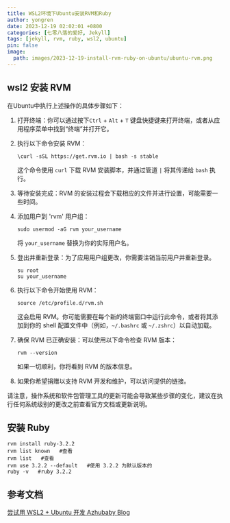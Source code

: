 ```yaml
---
title: WSL2环境下Ubuntu安装RVM和Ruby
author: yongren
date: 2023-12-19 02:02:01 +0800
categories: [七零八落的爱好, Jekyll]
tags: [jekyll, rvm, ruby, wsl2, ubuntu]
pin: false
image:
  path: images/2023-12-19-install-rvm-ruby-on-ubuntu/ubuntu-rvm.png
---
```


## wsl2 安装 RVM

在Ubuntu中执行上述操作的具体步骤如下：

1. 打开终端：你可以通过按下`Ctrl` + `Alt` + `T` 键盘快捷键来打开终端，或者从应用程序菜单中找到“终端”并打开它。

2. 执行以下命令安装 RVM：

   ```
   \curl -sSL https://get.rvm.io | bash -s stable
   ```

   这个命令使用 `curl` 下载 RVM 安装脚本，并通过管道 `|` 将其传递给 `bash` 执行。

3. 等待安装完成：RVM 的安装过程会下载相应的文件并进行设置，可能需要一些时间。

4. 添加用户到 'rvm' 用户组：

   ```
   sudo usermod -aG rvm your_username
   ```

   将 `your_username` 替换为你的实际用户名。

5. 登出并重新登录：为了应用用户组更改，你需要注销当前用户并重新登录。

   ```
   su root
   su your_username
   ```

6. 执行以下命令开始使用 RVM：

   ```
   source /etc/profile.d/rvm.sh
   ```

   这会启用 RVM。你可能需要在每个新的终端窗口中运行此命令，或者将其添加到你的 shell 配置文件中（例如，`~/.bashrc` 或 `~/.zshrc`）以自动加载。

7. 确保 RVM 已正确安装：可以使用以下命令检查 RVM 版本：

   ```
   rvm --version
   ```

   如果一切顺利，你将看到 RVM 的版本信息。

8. 如果你希望捐赠以支持 RVM 开发和维护，可以访问提供的链接。

请注意，操作系统和软件包管理工具的更新可能会导致某些步骤的变化，建议在执行任何系统级别的更改之前查看官方文档或更新说明。

## 安装 Ruby

```
rvm install ruby-3.2.2
rvm list known   #查看
rvm list   #查看
rvm use 3.2.2 --default   #使用 3.2.2 为默认版本的
ruby -v   #ruby 3.2.2
```

## 参考文档

[尝试用 WSL2 + Ubuntu 开发  Azhubaby Blog](https://blog.azhubaby.com/2023/03/02/2023-03-02-尝试用WSL2+Ubuntu开发/)
